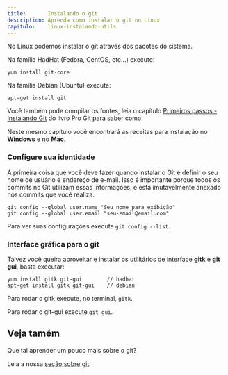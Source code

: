 ```yaml
---
title:       Instalando o git
description: Aprenda como instalar o git no Linux
capitulo:    linux-instalando-utils
---
```


No Linux podemos instalar o git através dos pacotes do sistema.

Na família HadHat (Fedora, CentOS, etc...) execute:

    yum install git-core

Na família Debian (Ubuntu) execute:

    apt-get install git

Você também pode compilar os fontes, leia o capítulo
[Primeiros passos - Instalando Git](http://git-scm.com/book/pt-br/Primeiros-passos-Instalando-Git)
do livro Pro Git para saber como.

Neste mesmo capítulo você encontrará as receitas para instalação no __Windows__ e no __Mac__.


### Configure sua identidade

A primeira coisa que você deve fazer quando instalar o Git é definir o seu nome de usuário e endereço de e-mail. Isso é
importante porque todos os commits no Git utilizam essas informações, e está imutavelmente anexado nos commits que você
realiza.

    git config --global user.name "Seu nome para exibição"
    git config --global user.email "seu-email@email.com"

Para ver suas configurações execute `git config --list`.


### Interface gráfica para o git


Talvez você queira aproveitar e instalar os utilitários de interface __gitk__ e __git gui__, basta executar:

    yum install gitk git-gui        // hadhat
    apt-get install gitk git-gui    // debian

Para rodar o gitk execute, no terminal,  `gitk`.

Para rodar o git-gui execute `git gui`.

Veja tamém
---

Que tal aprender um pouco mais sobre o git?

Leia a nossa [seção sobre git](/git/).

